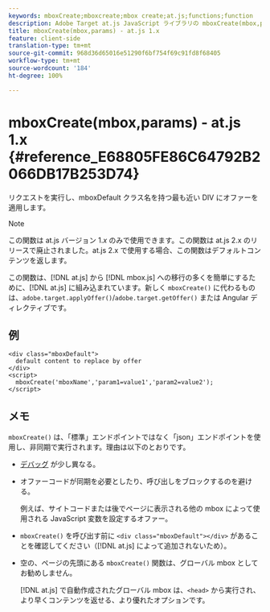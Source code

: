```yaml
---
keywords: mboxCreate;mboxcreate;mbox create;at.js;functions;function
description: Adobe Target at.js JavaScript ライブラリの mboxCreate(mbox,params) 関数について説明します。
title: mboxCreate(mbox,params) - at.js 1.x
feature: client-side
translation-type: tm+mt
source-git-commit: 968d36d65016e51290f6bf754f69c91fd8f68405
workflow-type: tm+mt
source-wordcount: '184'
ht-degree: 100%

---
```



# mboxCreate(mbox,params) - at.js 1.x {#reference_E68805FE86C64792B2066DB17B253D74}

リクエストを実行し、mboxDefault クラス名を持つ最も近い DIV にオファーを適用します。

>[!NOTE]
>
>この関数は at.js バージョン 1.*x* のみで使用できます。この関数は at.js 2.x のリリースで廃止されました。at.js 2.x で使用する場合、この関数はデフォルトコンテンツを返します。

この関数は、[!DNL at.js] から [!DNL mbox.js] への移行の多くを簡単にするために、[!DNL at.js] に組み込まれています。新しく `mboxCreate()` に代わるものは、`adobe.target.applyOffer()`/`adobe.target.getOffer()` または Angular ディレクティブです。

## 例

```
<div class="mboxDefault"> 
  default content to replace by offer 
</div> 
<script> 
  mboxCreate('mboxName','param1=value1','param2=value2'); 
</script>
```

## メモ

`mboxCreate()` は、「標準」エンドポイントではなく「json」エンドポイントを使用し、非同期で実行されます。理由は以下のとおりです。

* [デバッグ](/help/c-implementing-target/c-implementing-target-for-client-side-web/c-target-debugging-atjs/target-debugging-atjs.md#concept_CAE591DA8C404C22917584ECD4F7494F) が少し異なる。
* オファーコードが同期を必要としたり、呼び出しをブロックするのを避ける。

   例えば、サイトコードまたは後でページに表示される他の mbox によって使用される JavaScript 変数を設定するオファー。

* `mboxCreate()` を呼び出す前に `<div class="mboxDefault"></div>` があることを確認してください（[!DNL at.js] によって追加されないため）。

* 空の、ページの先頭にある `mboxCreate()` 関数は、グローバル mbox としてお勧めしません。

   [!DNL at.js] で自動作成されたグローバル mbox は、`<head>` から実行され、より早くコンテンツを返せる、より優れたオプションです。